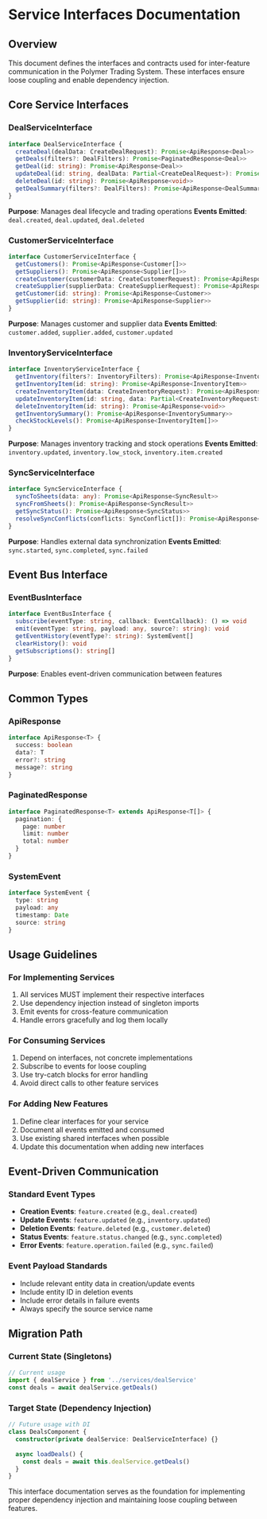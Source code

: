 # Service Interfaces Documentation

## Overview
This document defines the interfaces and contracts used for inter-feature communication in the Polymer Trading System. These interfaces ensure loose coupling and enable dependency injection.

## Core Service Interfaces

### DealServiceInterface
```typescript
interface DealServiceInterface {
  createDeal(dealData: CreateDealRequest): Promise<ApiResponse<Deal>>
  getDeals(filters?: DealFilters): Promise<PaginatedResponse<Deal>>
  getDeal(id: string): Promise<ApiResponse<Deal>>
  updateDeal(id: string, dealData: Partial<CreateDealRequest>): Promise<ApiResponse<Deal>>
  deleteDeal(id: string): Promise<ApiResponse<void>>
  getDealSummary(filters?: DealFilters): Promise<ApiResponse<DealSummary>>
}
```

**Purpose**: Manages deal lifecycle and trading operations
**Events Emitted**: `deal.created`, `deal.updated`, `deal.deleted`

### CustomerServiceInterface
```typescript
interface CustomerServiceInterface {
  getCustomers(): Promise<ApiResponse<Customer[]>>
  getSuppliers(): Promise<ApiResponse<Supplier[]>>
  createCustomer(customerData: CreateCustomerRequest): Promise<ApiResponse<Customer>>
  createSupplier(supplierData: CreateSupplierRequest): Promise<ApiResponse<Supplier>>
  getCustomer(id: string): Promise<ApiResponse<Customer>>
  getSupplier(id: string): Promise<ApiResponse<Supplier>>
}
```

**Purpose**: Manages customer and supplier data
**Events Emitted**: `customer.added`, `supplier.added`, `customer.updated`

### InventoryServiceInterface
```typescript
interface InventoryServiceInterface {
  getInventory(filters?: InventoryFilters): Promise<ApiResponse<InventoryItem[]>>
  getInventoryItem(id: string): Promise<ApiResponse<InventoryItem>>
  createInventoryItem(data: CreateInventoryRequest): Promise<ApiResponse<InventoryItem>>
  updateInventoryItem(id: string, data: Partial<CreateInventoryRequest>): Promise<ApiResponse<InventoryItem>>
  deleteInventoryItem(id: string): Promise<ApiResponse<void>>
  getInventorySummary(): Promise<ApiResponse<InventorySummary>>
  checkStockLevels(): Promise<ApiResponse<InventoryItem[]>>
}
```

**Purpose**: Manages inventory tracking and stock operations
**Events Emitted**: `inventory.updated`, `inventory.low_stock`, `inventory.item.created`

### SyncServiceInterface
```typescript
interface SyncServiceInterface {
  syncToSheets(data: any): Promise<ApiResponse<SyncResult>>
  syncFromSheets(): Promise<ApiResponse<SyncResult>>
  getSyncStatus(): Promise<ApiResponse<SyncStatus>>
  resolveSyncConflicts(conflicts: SyncConflict[]): Promise<ApiResponse<void>>
}
```

**Purpose**: Handles external data synchronization
**Events Emitted**: `sync.started`, `sync.completed`, `sync.failed`

## Event Bus Interface

### EventBusInterface
```typescript
interface EventBusInterface {
  subscribe(eventType: string, callback: EventCallback): () => void
  emit(eventType: string, payload: any, source?: string): void
  getEventHistory(eventType?: string): SystemEvent[]
  clearHistory(): void
  getSubscriptions(): string[]
}
```

**Purpose**: Enables event-driven communication between features

## Common Types

### ApiResponse
```typescript
interface ApiResponse<T> {
  success: boolean
  data?: T
  error?: string
  message?: string
}
```

### PaginatedResponse
```typescript
interface PaginatedResponse<T> extends ApiResponse<T[]> {
  pagination: {
    page: number
    limit: number
    total: number
  }
}
```

### SystemEvent
```typescript
interface SystemEvent {
  type: string
  payload: any
  timestamp: Date
  source: string
}
```

## Usage Guidelines

### For Implementing Services
1. All services MUST implement their respective interfaces
2. Use dependency injection instead of singleton imports
3. Emit events for cross-feature communication
4. Handle errors gracefully and log them locally

### For Consuming Services
1. Depend on interfaces, not concrete implementations
2. Subscribe to events for loose coupling
3. Use try-catch blocks for error handling
4. Avoid direct calls to other feature services

### For Adding New Features
1. Define clear interfaces for your service
2. Document all events emitted and consumed
3. Use existing shared interfaces when possible
4. Update this documentation when adding new interfaces

## Event-Driven Communication

### Standard Event Types
- **Creation Events**: `feature.created` (e.g., `deal.created`)
- **Update Events**: `feature.updated` (e.g., `inventory.updated`)
- **Deletion Events**: `feature.deleted` (e.g., `customer.deleted`)
- **Status Events**: `feature.status.changed` (e.g., `sync.completed`)
- **Error Events**: `feature.operation.failed` (e.g., `sync.failed`)

### Event Payload Standards
- Include relevant entity data in creation/update events
- Include entity ID in deletion events
- Include error details in failure events
- Always specify the source service name

## Migration Path

### Current State (Singletons)
```typescript
// Current usage
import { dealService } from '../services/dealService'
const deals = await dealService.getDeals()
```

### Target State (Dependency Injection)
```typescript
// Future usage with DI
class DealsComponent {
  constructor(private dealService: DealServiceInterface) {}
  
  async loadDeals() {
    const deals = await this.dealService.getDeals()
  }
}
```

This interface documentation serves as the foundation for implementing proper dependency injection and maintaining loose coupling between features.
